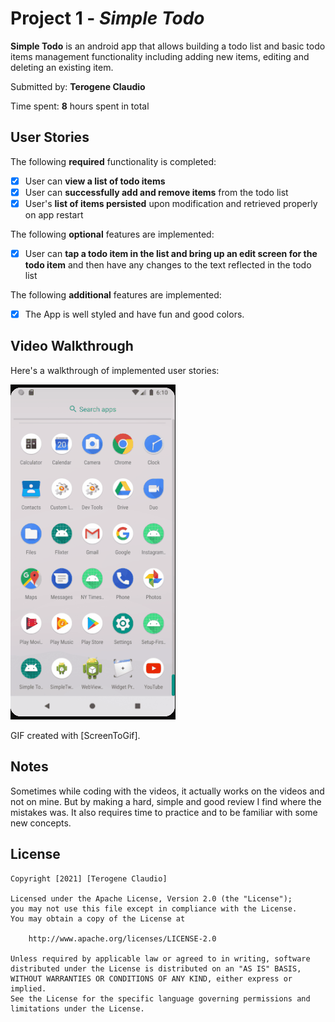 # Project 1 - *Simple Todo*

**Simple Todo** is an android app that allows building a todo list and basic todo items management functionality including adding new items, editing and deleting an existing item.

Submitted by: **Terogene Claudio**

Time spent: **8** hours spent in total

## User Stories

The following **required** functionality is completed:

* [x] User can **view a list of todo items**
* [x] User can **successfully add and remove items** from the todo list
* [x] User's **list of items persisted** upon modification and retrieved properly on app restart

The following **optional** features are implemented:

* [x] User can **tap a todo item in the list and bring up an edit screen for the todo item** and then have any changes to the text reflected in the todo list

The following **additional** features are implemented:

* [x] The App is well styled and have fun and good colors.

## Video Walkthrough

Here's a walkthrough of implemented user stories:

<img src='SimpleToDo-Gif-walkthrough.gif' title='Video Walkthrough' width='' alt='Video Walkthrough' />

GIF created with [ScreenToGif].
## Notes
Sometimes while coding with the videos, it actually works on the videos and not on mine. But by making a hard, simple and good review I find where the mistakes was. 
It also requires time to practice and to be familiar with some new concepts.

## License

    Copyright [2021] [Terogene Claudio]

    Licensed under the Apache License, Version 2.0 (the "License");
    you may not use this file except in compliance with the License.
    You may obtain a copy of the License at

        http://www.apache.org/licenses/LICENSE-2.0

    Unless required by applicable law or agreed to in writing, software
    distributed under the License is distributed on an "AS IS" BASIS,
    WITHOUT WARRANTIES OR CONDITIONS OF ANY KIND, either express or implied.
    See the License for the specific language governing permissions and
    limitations under the License.
